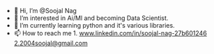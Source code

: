 - 👋 Hi, I’m @Soojal Nag
- 👀 I’m interested in Ai/Ml and becoming Data Scientist.
- 🌱 I’m currently learning python and it's various libraries.
- 📫 How to reach me 1. www.linkedin.com/in/soojal-nag-27b601246
                      2.2004soojal@gmail.com
